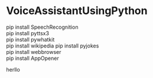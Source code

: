 # VoiceAssistantUsingPython


pip install SpeechRecognition                                                                                                                                          
pip install pyttsx3                                                                                                                                               
pip install pywhatkit                                                                                                                                                
pip install wikipedia
pip install pyjokes                                                                                                                                                 
pip install webbrowser                                                                                                                                               
pip install AppOpener   

herllo
